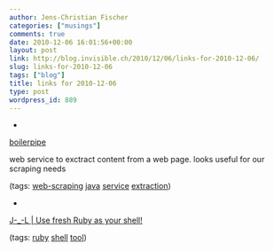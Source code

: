 ```yaml
---
author: Jens-Christian Fischer
categories: ["musings"]
comments: true
date: 2010-12-06 16:01:56+00:00
layout: post
link: http://blog.invisible.ch/2010/12/06/links-for-2010-12-06/
slug: links-for-2010-12-06
tags: ["blog"]
title: links for 2010-12-06
type: post
wordpress_id: 889
---
```


  * 
                

[boilerpipe](https://boilerpipe-web.appspot.com/)


                

web service to exctract content from a web page. looks useful for our scraping needs


                

(tags: [web-scraping](http://www.delicious.com/jaycee/web-scraping) [java](http://www.delicious.com/jaycee/java) [service](http://www.delicious.com/jaycee/service) [extraction](http://www.delicious.com/jaycee/extraction))


            
  * 
                

[J-_-L | Use fresh Ruby as your shell!](http://rbjl.net/43-use-fresh-ruby-as-your-shell)


                
                

(tags: [ruby](http://www.delicious.com/jaycee/ruby) [shell](http://www.delicious.com/jaycee/shell) [tool](http://www.delicious.com/jaycee/tool))


            
